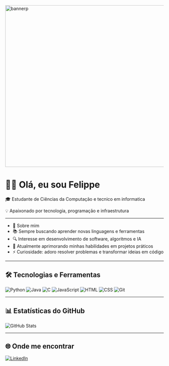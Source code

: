 <img width="700" height="512" alt="bannerp" src="https://github.com/user-attachments/assets/1315a70c-3dc5-4d2e-8401-43378676af50" />




# 👨‍💻 Olá, eu sou Felippe  

🎓 Estudante de Ciências da Computação e tecnico em informatica

 💡 Apaixonado por tecnologia, programação e infraestrutura  

---

- 🚀 Sobre mim
- 📚 Sempre buscando aprender novas linguagens e ferramentas  
- 🔍 Interesse em desenvolvimento de software, algoritmos e IA  
- 🌱 Atualmente aprimorando minhas habilidades em projetos práticos  
- ⚡ Curiosidade: adoro resolver problemas e transformar ideias em código  

---

## 🛠️ Tecnologias e Ferramentas
![Python](https://img.shields.io/badge/-Python-3776AB?style=for-the-badge&logo=python&logoColor=white)
![Java](https://img.shields.io/badge/-Java-007396?style=for-the-badge&logo=java&logoColor=white)
![C](https://img.shields.io/badge/-C-00599C?style=for-the-badge&logo=c&logoColor=white)
![JavaScript](https://img.shields.io/badge/-JavaScript-F7DF1E?style=for-the-badge&logo=javascript&logoColor=black)
![HTML](https://img.shields.io/badge/-HTML5-E34F26?style=for-the-badge&logo=html5&logoColor=white)
![CSS](https://img.shields.io/badge/-CSS3-1572B6?style=for-the-badge&logo=css3&logoColor=white)
![Git](https://img.shields.io/badge/-Git-F05032?style=for-the-badge&logo=git&logoColor=white)


---

## 📊 Estatísticas do GitHub
![GitHub Stats](https://github-readme-stats.vercel.app/api?username=SwiftOneLY&show_icons=true&theme=radical)  

---

## 🌐 Onde me encontrar
[![LinkedIn](https://img.shields.io/badge/-LinkedIn-0A66C2?style=for-the-badge&logo=linkedin&logoColor=white)](https://www.linkedin.com/in/felippe-camargo-047657224/)  

